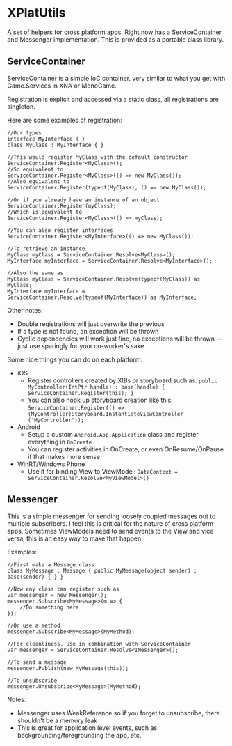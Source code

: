 # XPlatUtils

A set of helpers for cross platform apps.  Right now has a ServiceContainer and Messenger implementation. This is provided as a portable class library.

## ServiceContainer

ServiceContainer is a simple IoC container, very similar to what you get with Game.Services in XNA or MonoGame.

Registration is explicit and accessed via a static class, all registrations are singleton.

Here are some examples of registration:

    //Our types
    interface MyInterface { }
    class MyClass : MyInterface { }
    
    //This would register MyClass with the default constructor
    ServiceContainer.Register<MyClass>();
    //So equivalent to
    ServiceContainer.Register<MyClass>(() => new MyClass());
    //Also equivalent to
    ServiceContainer.Register(typeof(MyClass), () => new MyClass());
    
    //Or if you already have an instance of an object
    ServiceContainer.Register(myClass);
    //Which is equivalent to
    ServiceContainer.Register<MyClass>(() => myClass);
    
    //You can also register interfaces
    ServiceContainer.Register<MyInterface>(() => new MyClass());
    
    //To retrieve an instance
    MyClass myClass = ServiceContainer.Resolve<MyClass>();
    MyInterface myInterface = ServiceContainer.Resolve<MyInterface>();
    
    //Also the same as
    MyClass myClass = ServiceContainer.Resolve(typeof(MyClass)) as MyClass;
    MyInterface myInterface = ServiceContainer.Resolve(typeof(MyInterface)) as MyInterface;

Other notes:
* Double registrations will just overwrite the previous
* If a type is not found, an exception will be thrown
* Cyclic dependencies will work just fine, no exceptions will be thrown -- just use sparingly for your co-worker's sake

Some nice things you can do on each platform:
* iOS
    * Register controllers created by XIBs or storyboard such as: `public MyController(IntPtr handle) : base(handle) { ServiceContainer.Register(this); }`
    * You can also hook up storyboard creation like this: `ServiceContainer.Register(() => (MyController)Storyboard.InstantiateViewController ("MyController"));`
* Android
    * Setup a custom `Android.App.Application` class and register everything in `OnCreate`
    * You can register activities in OnCreate, or even OnResume/OnPause if that makes more sense
* WinRT/Windows Phone
    * Use it for binding View to ViewModel: `DataContext = ServiceContainer.Resolve<MyViewModel>()`

## Messenger

This is a simple messenger for sending loosely coupled messages out to multiple subscribers.  I feel this is critical for the nature of cross platform apps.  Sometimes ViewModels need to send events to the View and vice versa, this is an easy way to make that happen.

Examples:

    //First make a Message class
    class MyMessage : Message { public MyMessage(object sender) : base(sender) { } }
    
    //Now any class can register such as
    var messenger = new Messenger();
    messenger.Subscribe<MyMessage>(m => {
        //Do something here
    });

    //Or use a method    
    messenger.Subscribe<MyMessage>(MyMethod);

    //For cleanliness, use in combination with ServiceContainer
    var messenger = ServiceContainer.Resolve<IMessenger>();

    //To send a message
    messenger.Publish(new MyMessage(this));

    //To unsubscribe
    messenger.Unsubscribe<MyMessage>(MyMethod);

Notes:
* Messenger uses WeakReference so if you forget to unsubscribe, there shouldn't be a memory leak
* This is great for application level events, such as backgrounding/foregrounding the app, etc.



